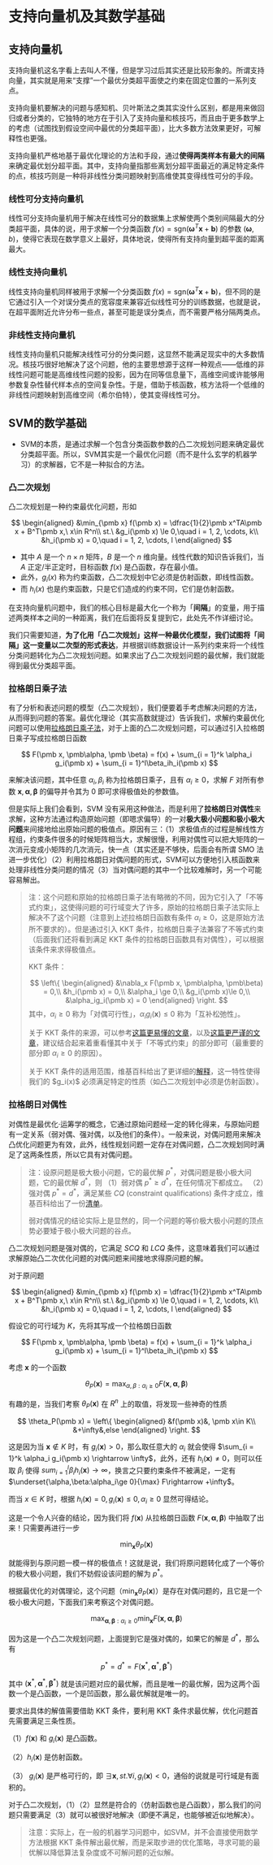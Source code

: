 # 支持向量机及其数学基础

## 支持向量机

支持向量机这名字看上去叫人不懂，但是学习过后其实还是比较形象的。所谓支持向量，其实就是用来“支撑”一个最优分类超平面使之约束在固定位置的一系列支点。

支持向量机要解决的问题与感知机、贝叶斯法之类其实没什么区别，都是用来做回归或者分类的，它独特的地方在于引入了支持向量和核技巧，而且由于更多数学上的考虑（试图找到假设空间中最优的分类超平面），比大多数方法效果更好，可解释性也更强。

支持向量机严格地基于最优化理论的方法和手段，通过**使得两类样本有最大的间隔**来确定最优划分超平面。其中，支持向量指那些离划分超平面最近的满足特定条件的点，核技巧则是一种将非线性分类问题映射到高维使其变得线性可分的手段。

### 线性可分支持向量机

线性可分支持向量机用于解决在线性可分的数据集上求解使两个类别间隔最大的分类超平面，具体的说，用于求解一个分类函数 $f(x) = \text{sgn}(\pmb\omega^T\pmb x + \pmb b)$ 的参数 $(\pmb\omega, b)$，使得它表现在数学意义上最好，具体地说，使得所有支持向量到超平面的距离最大。

### 线性支持向量机

线性支持向量机同样被用于求解一个分类函数 $f(x) = \text{sgn}(\pmb\omega^T\pmb x + \pmb b)$，但不同的是它通过引入一个对误分类点的宽容度来兼容近似线性可分的训练数据，也就是说，在超平面附近允许分布一些点，甚至可能是误分类点，而不需要严格分隔两类点。

### 非线性支持向量机

线性支持向量机只能解决线性可分的分类问题，这显然不能满足现实中的大多数情况。核技巧很好地解决了这个问题，他的主要思想源于这样一种观点——低维的非线性问题可能是高维线性问题的投影，因为在同等信息量下，高维空间或许能够用参数复杂性替代样本点的空间复杂性。于是，借助于核函数，核方法将一个低维的非线性问题映射到高维空间（希尔伯特），使其变得线性可分。

## SVM的数学基础

* SVM的本质，是通过求解一个包含分类函数参数的凸二次规划问题来确定最优分类超平面。所以，SVM其实是一个最优化问题（而不是什么玄学的机器学习）的求解器，它不是一种拟合的方法。

### 凸二次规划

凸二次规划是一种约束最优化问题，形如

$$
\begin{aligned}
    &\min_{\pmb x} f(\pmb x) = \dfrac{1}{2}\pmb x^TA\pmb x + B^T\pmb x,\ x\in R^n\\
    st.\ &g_i(\pmb x) \le 0,\quad i = 1, 2, \cdots, k\\
    &h_i(\pmb x) = 0,\quad i = 1, 2, \cdots, l
\end{aligned}
$$

* 其中 $A$ 是一个 $n\times n$ 矩阵，$B$ 是一个 $n$ 维向量。线性代数的知识告诉我们，当 $A$ 正定/半正定时，目标函数 $f(x)$ 是凸函数，存在最小值。
* 此外，$g_i(x)$ 称为约束函数，凸二次规划中它必须是仿射函数，即线性函数。
* 而 $h_i(x)$ 也是约束函数，只是它们造成的约束不同，它们是仿射函数。

在支持向量机问题中，我们的核心目标是最大化一个称为「**间隔**」的变量，用于描述两类样本之间的一种距离，我们在后面将反复提到它，此处先不作详细讨论。

我们只需要知道，**为了化用「凸二次规划」这样一种最优化模型，我们试图将「间隔」这一变量以二次型的形式表达**，并根据训练数据设计一系列约束来将一个线性分类问题转化为凸二次规划问题。如果求出了凸二次规划问题的最优解，我们就能得到最优分类超平面。

### 拉格朗日乘子法

有了分析和表述问题的模型（凸二次规划），我们便要着手考虑解决问题的方法，从而得到问题的答案。最优化理论（其实高数就提过）告诉我们，求解约束最优化问题可以使用[拉格朗日乘子法](../../高等数学（下）/第六章/多元函数极值问题.md#拉格朗日乘数法)，对于上面的凸二次规划问题，可以通过引入拉格朗日乘子写成拉格朗日函数

$$
F(\pmb x, \pmb\alpha, \pmb \beta) = f(x) + \sum_{i = 1}^k \alpha_i g_i(\pmb x) + \sum_{i = 1}^l\beta_ih_i(\pmb x)
$$

来解决该问题，其中任意 $\alpha_i, \beta_i$ 称为拉格朗日乘子，且有 $\alpha_i \ge 0$，求解 $F$ 对所有参数 $\pmb x, \pmb \alpha, \pmb \beta$ 的偏导并令其为 $0$ 即可求得极值处的参数值。

但是实际上我们会看到，SVM 没有采用这种做法，而是利用了**拉格朗日对偶性**来求解，这种方法通过构造原始问题（即嗯求偏导）的一对**极大极小问题和极小极大问题**来间接地给出原始问题的极值点。原因有三：（1）求极值点的过程是解线性方程组，约束条件很多的时候矩阵相当大，求解很慢，利用对偶性可以把大矩阵的一次消元变成小矩阵的几次消元，快一点（其实还是不够快，后面会有所谓 SMO 法进一步优化）（2）利用拉格朗日对偶问题的形式，SVM可以方便地引入核函数来处理非线性分类问题的情况（3）当对偶问题的其中一个比较难解时，另一个可能容易解出。

> 注：这个问题和原始的拉格朗日乘子法有略微的不同，因为它引入了「不等式约束」，这使得问题的可行域变大了许多，原始的拉格朗日乘子法实际上解决不了这个问题（注意到上述拉格朗日函数有条件 $\alpha_i \ge 0$，这是原始方法所不要求的）。但是通过引入 KKT 条件，拉格朗日乘子法兼容了不等式约束（后面我们还将看到满足 KKT 条件的拉格朗日函数具有对偶性），可以根据该条件来求得极值点。
> 
> KKT 条件：
> 
>$$
\left\{
\begin{aligned}
    &\nabla_x F(\pmb x, \pmb\alpha, \pmb\beta) = 0,\\
    &h_i(\pmb x) = 0,\\
    &\alpha_i \ge 0,\\
    &g_i(\pmb x)\le 0,\\
    &\alpha_ig_i(\pmb x) = 0
\end{aligned}
\right.
$$
> 其中，$\alpha_i \ge 0$ 称为「对偶可行性」，$\alpha_ig_i(\pmb x) \le 0$ 称为「互补松弛性」。
> 
> 关于 KKT 条件的来源，可以参考[这篇更易懂的文章](https://zhuanlan.zhihu.com/p/154517678)，以及[这篇更严谨的文章](https://zhuanlan.zhihu.com/p/38163970)，建议结合起来着重看懂其中关于「不等式约束」的部分即可（最重要的部分即 $\alpha_i \ge 0$ 的原因）。
> 
> 关于 KKT 条件的适用范围，维基百科给出了更详细的[解释](https://en.wikipedia.org/wiki/Karush%E2%80%93Kuhn%E2%80%93Tucker_conditions#Regularity_conditions_(or_constraint_qualifications))，这一特性使得我们的 $g_i(x)$ 必须满足特定的性质（如凸二次规划中必须是仿射函数）。

### 拉格朗日对偶性

对偶性是最优化·运筹学的概念，它通过原始问题经一定的转化得来，与原始问题有一定关系（弱对偶、强对偶，以及他们的条件）。一般来说，对偶问题用来解决凸优化问题更为有效，此外，线性规划问题一定存在对偶问题，凸二次规划同时满足了这两条性质，所以它具有对偶问题。

> 注：设原问题是极大极小问题，它的最优解 $p^*$，对偶问题是极小极大问题，它的最优解 $d^*$，则
> （1）弱对偶 $p^* \ge d^*$，在任何情况下都成立。
> （2）强对偶 $p^* = d^*$，满足某些 $CQ$ (constraint qualifications) 条件才成立，维基百科给出了一份[清单](https://en.wikipedia.org/wiki/Karush%E2%80%93Kuhn%E2%80%93Tucker_conditions#Regularity_conditions_(or_constraint_qualifications))。
> 
> 弱对偶情况的结论实际上是显然的，同一个问题的等价极大极小问题的顶点势必要矮于极小极大问题的谷点。

凸二次规划问题是强对偶的，它满足 $SCQ$ 和 $LCQ$ 条件，这意味着我们可以通过求解原始凸二次优化问题的对偶问题来间接地求得原问题的解。

对于原问题

$$
\begin{aligned}
    &\min_{\pmb x} f(\pmb x) = \dfrac{1}{2}\pmb x^TA\pmb x + B^T\pmb x,\ x\in R^n\\
    st.\ &g_i(\pmb x) \le 0,\quad i = 1, 2, \cdots, k\\
    &h_i(\pmb x) = 0,\quad i = 1, 2, \cdots, l
\end{aligned}
$$

假设它的可行域为 $K$，先将其写成一个拉格朗日函数

$$
F(\pmb x, \pmb\alpha, \pmb \beta) = f(x) + \sum_{i = 1}^k \alpha_i g_i(\pmb x) + \sum_{i = 1}^l\beta_ih_i(\pmb x)
$$

考虑 $\pmb x$ 的一个函数

$$
\theta_P(\pmb x) = \max_{\alpha,\beta:\alpha_i \ge 0} F(\pmb x, \pmb \alpha, \pmb \beta)
$$

有趣的是，当我们考察 $\theta_P(\pmb x)$ 在 $R^n$ 上的取值，将发现一些神奇的性质

$$
\theta_P(\pmb x) = \left\{
\begin{aligned}
    &f(\pmb x)&, \pmb x\in K\\
    &+\infty&,else
\end{aligned}
\right.
$$

这是因为当 $\pmb x\not\in K$ 时，有 $g_i(\pmb x) > 0$，那么取任意大的 $\alpha_i$ 就会使得 $\sum_{i = 1}^k \alpha_i g_i(\pmb x) \rightarrow \infty$，此外，还有 $h_i(\pmb x) \neq 0$，则可以任取 $\beta_i$ 使得 $sum_{i = 1}^l\beta_ih_i(\pmb x) \rightarrow \infty$，换言之只要约束条件不被满足，一定有 $\underset{\alpha,\beta:\alpha_i\ge 0}{\max} F\rightarrow +\infty$。

而当 $x\in K$ 时，根据 $h_i(\pmb x) = 0, g_i(\pmb x) \le 0, \alpha_i \ge 0$ 显然可得结论。

这是一个令人兴奋的结论，因为我们将 $f(\pmb x)$ 从拉格朗日函数 $F(\pmb x, \pmb\alpha, \pmb\beta)$ 中抽取了出来！只需要再进行一步

$$
\min_{\pmb x} \theta_P(\pmb x)
$$

就能得到与原问题一模一样的极值点！这就是说，我们将原问题转化成了一个等价的极大极小问题，我们不妨假设该问题的解为 $p^*$。

根据最优化的对偶理论，这个问题（$\min_{\pmb x}\theta_P(\pmb x)$）是存在对偶问题的，且它是一个极小极大问题，下面我们来考察这个对偶问题。

$$
\max_{\pmb\alpha, \pmb\beta: \alpha_i \ge 0}\min_{\pmb x} F(\pmb x, \pmb\alpha, \pmb\beta)
$$

因为这是一个凸二次规划问题，上面提到它是强对偶的，如果它的解是 $d^*$，那么有

$$
p^* = d^* = F(\pmb x^*, \pmb\alpha^*, \pmb\beta^*)
$$

其中 $(\pmb x^*, \pmb\alpha^*, \pmb\beta^*)$ 就是该问题对应的最优解，而且是唯一的最优解，因为这两个函数一个是凸函数，一个是凹函数，那么最优解就是唯一的。

要求出具体的解值需要借助 KKT 条件，要利用 KKT 条件求最优解，优化问题首先需要满足三条性质。

（1）$f(\pmb x)$ 和 $g_i(\pmb x)$ 是凸函数。

（2）$h_i(\pmb x)$ 是仿射函数。

（3） $g_i(\pmb x)$ 是严格可行的，即 $\exists \pmb x, st. \forall i, g_i(\pmb x) < 0$，通俗的说就是可行域是有面积的。

对于凸二次规划，（1）（2）显然是符合的（仿射函数也是凸函数），那么我们的问题只需要满足（3）就可以被很好地解决（即便不满足，也能够被近似地解决）。

> 注意：实际上，在一般的机器学习问题中，如SVM，并不会直接使用数学方法根据 KKT 条件解出最优解，而是采取步进的优化策略，寻求可能的最优解以降低算法复杂度或不可解问题的近似解。
